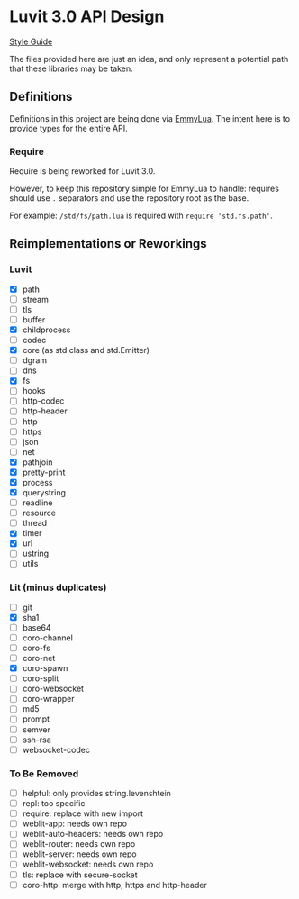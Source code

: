 
# Luvit 3.0 API Design

[Style Guide](https://github.com/truemedian/luvit-api-design/blob/master/style.md)

The files provided here are just an idea, and only represent a potential path
that these libraries may be taken.

## Definitions

Definitions in this project are being done via [EmmyLua](https://emmylua.github.io/).
The intent here is to provide types for the entire API.

### Require

Require is being reworked for Luvit 3.0.

However, to keep this repository simple for EmmyLua to handle: requires should use `.` separators and use the repository root as the base.

For example: `/std/fs/path.lua` is required with `require 'std.fs.path'`.

## Reimplementations or Reworkings

### Luvit

- [x] path
- [ ] stream
- [ ] tls
- [ ] buffer
- [x] childprocess
- [ ] codec
- [x] core (as std.class and std.Emitter)
- [ ] dgram
- [ ] dns
- [x] fs
- [ ] hooks
- [ ] http-codec
- [ ] http-header
- [ ] http
- [ ] https
- [ ] json
- [ ] net
- [x] pathjoin
- [x] pretty-print
- [x] process
- [x] querystring
- [ ] readline
- [ ] resource
- [ ] thread
- [x] timer
- [x] url
- [ ] ustring
- [ ] utils

### Lit (minus duplicates)

- [ ] git
- [x] sha1
- [ ] base64
- [ ] coro-channel
- [ ] coro-fs
- [ ] coro-net
- [x] coro-spawn
- [ ] coro-split
- [ ] coro-websocket
- [ ] coro-wrapper
- [ ] md5
- [ ] prompt
- [ ] semver
- [ ] ssh-rsa
- [ ] websocket-codec

### To Be Removed

- [ ] helpful: only provides string.levenshtein
- [ ] repl: too specific
- [ ] require: replace with new import
- [ ] weblit-app: needs own repo
- [ ] weblit-auto-headers: needs own repo
- [ ] weblit-router: needs own repo
- [ ] weblit-server: needs own repo
- [ ] weblit-websocket: needs own repo
- [ ] tls: replace with secure-socket
- [ ] coro-http: merge with http, https and http-header
